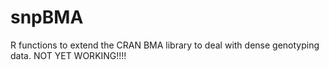 snpBMA
======

R functions to extend the CRAN BMA library to deal with dense genotyping data. NOT YET WORKING!!!!
